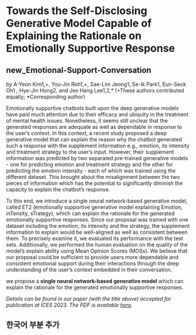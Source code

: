 # Towards the Self-Disclosing Generative Model Capable of Explaining the Rationale on Emotionally Supportive Response 
## new_Emotional-Support-Conversation

by A-Yeon Kim1,+, You-Jin Roh1,+, Sae-Lim Jeong1, Se-Ik Park1, Eun-Seok Oh1 ,
Hye-Jin Hong2, and Jee Hang Lee1,2,* (+These authors contributed equally; *Corresponding author)

Emotionally supportive chatbots built upon the deep generative models have paid much attention due to their efficacy and ubiquity in the treatment of mental health issues. Nonetheless, it seems still unclear that the generated responses are adequate as well as dependable in response to the user’s context. In this context, a recent study proposed a deep generative model that can explain the reason why the chatbot generated such a response with the supplement information e.g., emotion, its intensity and treatment strategy to the user’s input. However, their supplement information was predicted by two separated pre-trained generative models - one for predicting emotion and treatment strategy and the other for predicting the emotion intensity - each of which was trained using the different dataset. This brought about the misalignment between the two pieces of information which has the potential to significantly diminish the capacity to explain the chatbot’s response.  

To this end, we introduce a single neural network-based generative model, called ET2 (emotionally supportive generative model explaining Emotion, inTensity, sTrategy), which can explain the rationale for the generated emotionally supportive responses. Since our proposal was trained with one dataset including the emotion, its intensity and the strategy, the supplement information to explain would be well-aligned as well as consistent between them. To precisely examine it, we evaluated its performance with the test sets. Additionally, we performed the human evaluation on the quality of the model’s explain ability using Mean Opinion Scores (MOSs).  We believe that our proposal could be sufficient to provide users more dependable and consistent emotional support during their interactions through the deep understanding of the user’s context embedded in their conversation.

we propose a **single neural network-based generative model** which can explain the rationale for the generated emotionally supportive responses.

*Details can be found in our paper (with the title above) accepted for publication at ICES 2023. The PDF is available [here](https://drive.google.com/file/d/1W_a_tQrHXOVmadTCzKiv2-ljjtYhCKAD/view?usp=sharing).*

## 한국어 부분 추가
